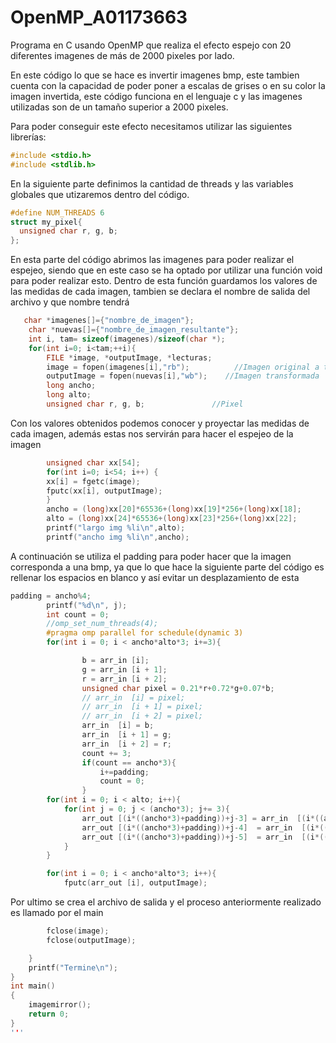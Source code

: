 # OpenMP_A01173663
Programa en C usando OpenMP que realiza el efecto espejo con 20 diferentes imagenes de más de 2000 pixeles por lado.

En este código lo que se hace es invertir imagenes bmp, este tambien cuenta con la capacidad de poder poner a escalas de grises o en su color la imagen invertida, este código funciona en el lenguaje c y las imagenes utilizadas son de un tamaño superior a 2000 pixeles.

Para poder conseguir este efecto necesitamos utilizar las siguientes librerías:

```cpp
#include <stdio.h>
#include <stdlib.h>
```

En la siguiente parte definimos la cantidad de threads y las variables globales que utizaremos dentro del código.

```cpp
#define NUM_THREADS 6
struct my_pixel{
  unsigned char r, g, b;
};
```
En esta parte del código abrimos las imagenes para poder realizar el espejeo, siendo que en este caso se ha optado por utilizar una función void para poder realizar esto. Dentro de esta función guardamos los valores de las medidas de cada imagen, tambien se declara el nombre de salida del archivo y que nombre tendrá

```cpp
   char *imagenes[]={"nombre_de_imagen"};
    char *nuevas[]={"nombre_de_imagen_resultante"};
    int i, tam= sizeof(imagenes)/sizeof(char *);
    for(int i=0; i<tam;++i){
        FILE *image, *outputImage, *lecturas;
        image = fopen(imagenes[i],"rb");          //Imagen original a transformar
        outputImage = fopen(nuevas[i],"wb");    //Imagen transformada
        long ancho;
        long alto;
        unsigned char r, g, b;               //Pixel
```
Con los valores obtenidos podemos conocer y proyectar las medidas de cada imagen, además estas nos servirán para hacer el espejeo de la imagen
```cpp
        unsigned char xx[54];
        for(int i=0; i<54; i++) {
        xx[i] = fgetc(image);
        fputc(xx[i], outputImage); 
        }
        ancho = (long)xx[20]*65536+(long)xx[19]*256+(long)xx[18];
        alto = (long)xx[24]*65536+(long)xx[23]*256+(long)xx[22];
        printf("largo img %li\n",alto);
        printf("ancho img %li\n",ancho);

```
A continuación se utiliza el padding para poder hacer que la imagen corresponda a una bmp, ya que lo que hace la siguiente parte del código es rellenar los espacios en blanco y así evitar un desplazamiento de esta 
```cpp
padding = ancho%4;
        printf("%d\n", j);
        int count = 0;
        //omp_set_num_threads(4);
        #pragma omp parallel for schedule(dynamic 3) 
        for(int i = 0; i < ancho*alto*3; i+=3){

                b = arr_in [i];
                g = arr_in [i + 1];
                r = arr_in [i + 2];
                unsigned char pixel = 0.21*r+0.72*g+0.07*b;
                // arr_in  [i] = pixel;
                // arr_in  [i + 1] = pixel;
                // arr_in  [i + 2] = pixel;
                arr_in  [i] = b;
                arr_in  [i + 1] = g;
                arr_in  [i + 2] = r;
                count += 3;
                if(count == ancho*3){
                    i+=padding;
                    count = 0;
                }
        for(int i = 0; i < alto; i++){
            for(int j = 0; j < (ancho*3); j+= 3){
                arr_out [(i*((ancho*3)+padding))+j-3] = arr_in  [(i*((ancho*3)+padding))+ (ancho*3) - j];
                arr_out [(i*((ancho*3)+padding))+j-4]  = arr_in  [(i*((ancho*3)+padding))+ (ancho*3 )- j - 1];
                arr_out [(i*((ancho*3)+padding))+j-5]  = arr_in  [(i*((ancho*3)+padding))+ (ancho*3) - j - 2];
            }
        }

        for(int i = 0; i < ancho*alto*3; i++){
            fputc(arr_out [i], outputImage);

```

Por ultimo se crea el archivo de salida y el proceso anteriormente realizado es llamado por el main

```cpp
        fclose(image);
        fclose(outputImage);

    }
    printf("Termine\n"); 
}
int main()
{
    imagemirror();
    return 0;
}
'''
